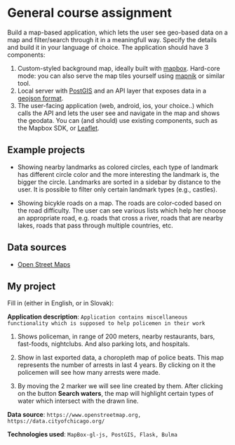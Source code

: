 # General course assignment

Build a map-based application, which lets the user see geo-based data on a map and filter/search through it in a meaningfull way. Specify the details and build it in your language of choice. The application should have 3 components:

1. Custom-styled background map, ideally built with [mapbox](http://mapbox.com). Hard-core mode: you can also serve the map tiles yourself using [mapnik](http://mapnik.org/) or similar tool.
2. Local server with [PostGIS](http://postgis.net/) and an API layer that exposes data in a [geojson format](http://geojson.org/).
3. The user-facing application (web, android, ios, your choice..) which calls the API and lets the user see and navigate in the map and shows the geodata. You can (and should) use existing components, such as the Mapbox SDK, or [Leaflet](http://leafletjs.com/).

## Example projects

- Showing nearby landmarks as colored circles, each type of landmark has different circle color and the more interesting the landmark is, the bigger the circle. Landmarks are sorted in a sidebar by distance to the user. It is possible to filter only certain landmark types (e.g., castles).

- Showing bicykle roads on a map. The roads are color-coded based on the road difficulty. The user can see various lists which help her choose an appropriate road, e.g. roads that cross a river, roads that are nearby lakes, roads that pass through multiple countries, etc.

## Data sources

- [Open Street Maps](https://www.openstreetmap.org/)

## My project

Fill in (either in English, or in Slovak):

**Application description**: `Application contains miscellaneous functionality which is supposed to help policemen in their work `

1. Shows policeman, in range of 200 meters, nearby restaurants, bars, fast-foods, nightclubs. And also parking lots, and hospitals.

2. Show in last exported data, a choropleth map of police beats. This map represents the number of arrests in last 4 years. By clicking on it the policemen will see how many arrests were made.

3. By moving the 2 marker we will see line created by them. After clicking on the button **Search waters**, the map will highlight certain types of water which intersect with the drawn line.

**Data source**: `https://www.openstreetmap.org, https://data.cityofchicago.org/`

**Technologies used**: `MapBox-gl-js, PostGIS, Flask, Bulma`
